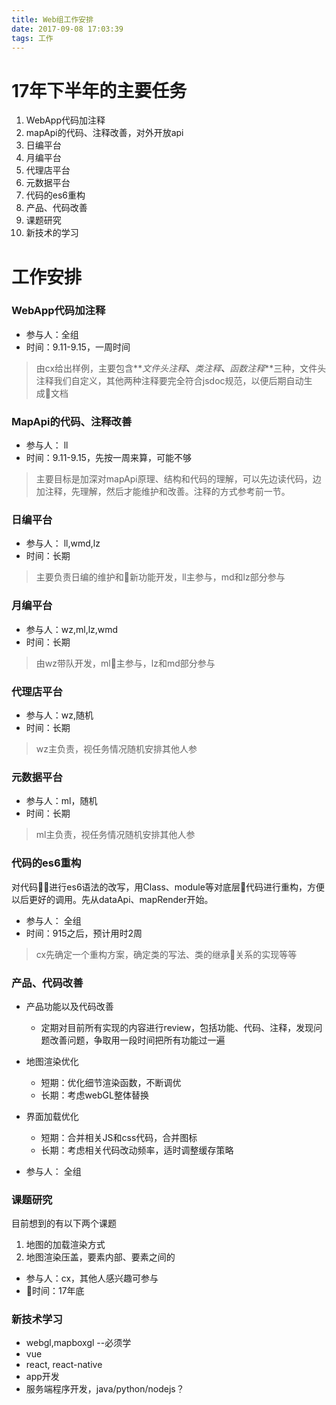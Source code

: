 ```yaml
---
title: Web组工作安排
date: 2017-09-08 17:03:39
tags: 工作
---
```


# 17年下半年的主要任务

1. WebApp代码加注释
2. mapApi的代码、注释改善，对外开放api
3. 日编平台
4. 月编平台
5. 代理店平台
6. 元数据平台
7. 代码的es6重构
8. 产品、代码改善
9. 课题研究
10. 新技术的学习


# 工作安排

### WebApp代码加注释
+ 参与人：全组
+ 时间：9.11-9.15，一周时间
> 由cx给出样例，主要包含**_文件头注释_**、**_类注释_**、**_函数注释_**三种，文件头注释我们自定义，其他两种注释要完全符合jsdoc规范，以便后期自动生成文档

### MapApi的代码、注释改善
+ 参与人： ll
+ 时间：9.11-9.15，先按一周来算，可能不够
> 主要目标是加深对mapApi原理、结构和代码的理解，可以先边读代码，边加注释，先理解，然后才能维护和改善。注释的方式参考前一节。

### 日编平台
+ 参与人： ll,wmd,lz
+ 时间：长期
> 主要负责日编的维护和新功能开发，ll主参与，md和lz部分参与

### 月编平台
+ 参与人：wz,ml,lz,wmd
+ 时间：长期
> 由wz带队开发，ml主参与，lz和md部分参与

### 代理店平台
+ 参与人：wz,随机
+ 时间：长期
> wz主负责，视任务情况随机安排其他人参

### 元数据平台
+ 参与人：ml，随机
+ 时间：长期
> ml主负责，视任务情况随机安排其他人参

### 代码的es6重构
对代码进行es6语法的改写，用Class、module等对底层代码进行重构，方便以后更好的调用。先从dataApi、mapRender开始。
+ 参与人： 全组
+ 时间：915之后，预计用时2周
> cx先确定一个重构方案，确定类的写法、类的继承关系的实现等等

### 产品、代码改善
+ 产品功能以及代码改善
   + 定期对目前所有实现的内容进行review，包括功能、代码、注释，发现问题改善问题，争取用一段时间把所有功能过一遍
+ 地图渲染优化
   + 短期：优化细节渲染函数，不断调优
   + 长期：考虑webGL整体替换
+ 界面加载优化
   + 短期：合并相关JS和css代码，合并图标
   + 长期：考虑相关代码改动频率，适时调整缓存策略

+ 参与人： 全组

### 课题研究
目前想到的有以下两个课题
1. 地图的加载渲染方式
2. 地图渲染压盖，要素内部、要素之间的

+ 参与人：cx，其他人感兴趣可参与
+ 时间：17年底

### 新技术学习
+ webgl,mapboxgl    --必须学
+ vue
+ react, react-native
+ app开发
+ 服务端程序开发，java/python/nodejs？